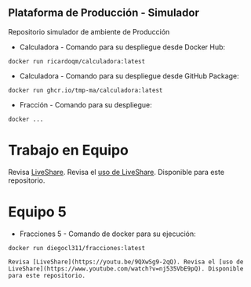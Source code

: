 ## Plataforma de Producción - Simulador

Repositorio simulador de ambiente de Producción

* Calculadora - Comando para su despliegue desde Docker Hub:
```
docker run ricardoqm/calculadora:latest

```

* Calculadora - Comando para su despliegue desde GitHub Package:
```
docker run ghcr.io/tmp-ma/calculadora:latest

```

* Fracción - Comando para su despliegue:
```
docker ...

```
# Trabajo en Equipo

Revisa [LiveShare](https://youtu.be/9QXwSg9-2qQ). Revisa el [uso de LiveShare](https://www.youtube.com/watch?v=nj535VbE9pQ). Disponible para este repositorio.

# Equipo 5
* Fracciones 5 - Comando de docker para su ejecución:
```
docker run diegocl311/fracciones:latest

Revisa [LiveShare](https://youtu.be/9QXwSg9-2qQ). Revisa el [uso de LiveShare](https://www.youtube.com/watch?v=nj535VbE9pQ). Disponible para este repositorio.

